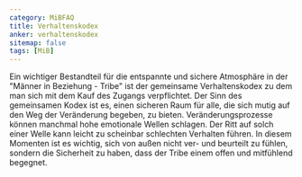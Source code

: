 ```yaml
---
category: MiBFAQ
title: Verhaltenskodex
anker: verhaltenskodex
sitemap: false
tags: [MiB]
---
```


Ein wichtiger Bestandteil für die entspannte und sichere Atmosphäre in der "Männer
in Beziehung - Tribe" ist der gemeinsame Verhaltenskodex zu dem man sich mit dem Kauf des Zugangs verpflichtet. Der Sinn des gemeinsamen Kodex ist es, einen sicheren Raum für alle, die sich mutig auf den Weg der Veränderung begeben, zu bieten. Veränderungsprozesse können manchmal hohe emotionale Wellen
schlagen. Der Ritt auf solch einer Welle kann leicht zu scheinbar schlechten Verhalten führen.
In diesem Momenten ist es wichtig, sich von außen nicht ver- und beurteilt zu fühlen, sondern
die Sicherheit zu haben, dass der Tribe einem offen und mitfühlend begegnet.

